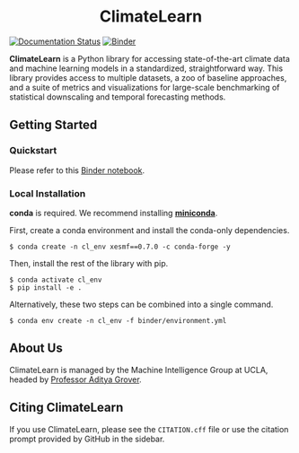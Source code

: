 <h1 align="center">ClimateLearn</h1>

[![Documentation Status](https://readthedocs.org/projects/climatelearn/badge/?version=latest)](https://climatelearn.readthedocs.io/en/latest/?badge=latest)
[![Binder](https://mybinder.org/badge_logo.svg)](https://mybinder.org/v2/gh/jasonjewik/climate-learn/HEAD?labpath=%2Fdocs%2Fnotebooks%2FNeurIPS2022_CCAI_Tutorial.ipynb)

**ClimateLearn** is a Python library for accessing state-of-the-art climate data and machine learning models in a standardized, straightforward way. This library provides access to multiple datasets, a zoo of baseline approaches, and a suite of metrics and visualizations for large-scale benchmarking of statistical downscaling and temporal forecasting methods.

## Getting Started

### Quickstart
Please refer to this [Binder notebook](https://mybinder.org/v2/gh/jasonjewik/climate-learn/HEAD?labpath=%2Fdocs%2Fnotebooks%2FNeurIPS2022_CCAI_Tutorial.ipynb).

### Local Installation

**conda** is required. We recommend installing [**miniconda**](https://docs.conda.io/en/latest/miniconda.html). 

First, create a conda environment and install the conda-only dependencies.
```console
$ conda create -n cl_env xesmf==0.7.0 -c conda-forge -y
```

Then, install the rest of the library with pip.
```console
$ conda activate cl_env
$ pip install -e .
```

Alternatively, these two steps can be combined into a single command.
```console
$ conda env create -n cl_env -f binder/environment.yml
```

## About Us
ClimateLearn is managed by the Machine Intelligence Group at UCLA, headed by [Professor Aditya Grover](https://aditya-grover.github.io).

## Citing ClimateLearn
If you use ClimateLearn, please see the `CITATION.cff` file or use the citation prompt provided by GitHub in the sidebar.
